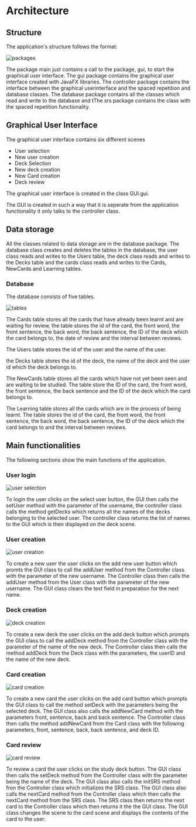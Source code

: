 # Architecture


## Structure
The application's structure follows the format:

![packages](https://github.com/Alex-Elias/ot-harjoitustyo/blob/master/Images/Package.png)

The package main just contains a call to the package, gui, to start the graphical user interface. The gui package contains the graphical user interface created with JavaFX libraries. The controller package contains the interface between the graphical userinterface and the spaced repetition and database classes. The database package contains all the classes which read and write to the database and tThe srs package contains the class with the spaced repetition functionality.

## Graphical User Interface

The graphical user interface contains six different scenes

* User selection
* New user creation
* Deck Selection
* New deck creation
* New Card creation
* Deck review

The graphical user interface is created in the class GUI.gui.

The GUI is created in such a way that it is seperate from the application functionality it only talks to the controller class.

## Data storage

All the classes related to data storage are in the database package. The database class creates and deletes the tables in the database, the user class reads and writes to the Users table, the deck class reads and writes to the Decks table and the cards class reads and writes to the Cards, NewCards and Learning tables.

### Database

The database consists of five tables.

![tables](https://github.com/Alex-Elias/ot-harjoitustyo/blob/master/Images/tables.png)

The Cards table stores all the cards that have already been learnt and are waiting for review, the table stores the id of the card, the front word, the front sentence, the back word, the back sentence, the ID of the deck which the card belongs to, the date of review and the interval between reviews.

The Users table stores the id of the user and the name of the user.

the Decks table stores the id of the deck, the name of the deck and the user id which the deck belongs to.

The NewCards table stores all the cards which have not yet been seen and are waiting to be studied. The table store the ID of the card, the front word, the front sentence, the back sentence and the ID of the deck which the card belongs to.

The Learning table stores all the cards which are in the process of being learnt. The table stores the id of the card, the front word, the front sentence, the back word, the back sentence, the ID of the deck which the card belongs to and the interval between reviews.

## Main functionalities

The following sections show the main functions of the application.

### User login

![user selection](https://github.com/Alex-Elias/ot-harjoitustyo/blob/master/Images/userSelection.png)

To login the user clicks on the select user button, the GUI then calls the setUser method with the parameter of the username, the controller class calls the method getDecks which returns all the names of the decks belonging to the selected user. The controller class returns the list of names to the GUI which is then displayed on the deck scene.

### User creation

![user creation](https://github.com/Alex-Elias/ot-harjoitustyo/blob/master/Images/createUser.png)

To create a new user the user clicks on the add new user button which promts the GUI class to call the addUser method from the Controller class with the parameter of the new username. The Controller class then calls the addUser method from the User class with the parameter of the new username. The GUI class clears the text field in preparation for the next name.

### Deck creation

![deck creation](https://github.com/Alex-Elias/ot-harjoitustyo/blob/master/Images/addDeck.png)

To create a new deck the user clicks on the add deck button which prompts the GUI class to call the addDeck method from the Controller class with the parameter of the name of the new deck. The Controller class then calls the method addDeck from the Deck class with the parameters, the userID and the name of the new deck.

### Card creation

![card creation](https://github.com/Alex-Elias/ot-harjoitustyo/blob/master/Images/addCard.png)

To create a new card the user clicks on the add card button which prompts the GUI class to call the method setDeck with the parameters being the selected deck. The GUI class also calls the addNewCard method with the parameters front, sentence, back and back sentence. The Controller class then calls the method addNewCard from the Card class with the following parameters, front, sentence, back, back sentence, and deck ID.

### Card review

![card review](https://github.com/Alex-Elias/ot-harjoitustyo/blob/master/Images/studyDeck.png)

To review a card the user clicks on the study deck button. The GUI class then calls the setDeck method from the Controller class with the parameter being the name of the deck. The GUI class also calls the initSRS method fron the Controller class which initializes the SRS class. The GUI class also calls the nextCard method from the Controller class which then calls the nextCard method from the SRS class. The SRS class then returns the next card to the Controller class which then returns it the the GUI class. The GUI class changes the scene to the card scene and displays the contents of the card to the user.
